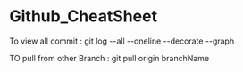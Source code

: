 # Github_CheatSheet

To view all commit : git log --all --oneline --decorate --graph


TO pull from other Branch : git pull origin branchName
